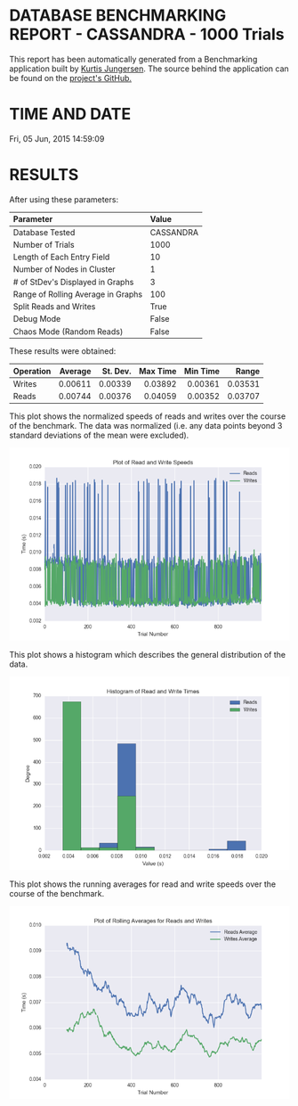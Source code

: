DATABASE BENCHMARKING REPORT - CASSANDRA - 1000 Trials
=========================================

This report has been automatically generated from a Benchmarking application
built by [Kurtis Jungersen](http://kmjungersen.com).  The source behind the application can be found on the [project's GitHub.](https://github.com/kmjungersen/DB-Benchmarking)

TIME AND DATE
=============

Fri, 05 Jun, 2015 14:59:09


RESULTS
=======

After using these parameters:

| Parameter                          | Value     |
|:-----------------------------------|:----------|
| Database Tested                    | CASSANDRA |
| Number of Trials                   | 1000      |
| Length of Each Entry Field         | 10        |
| Number of Nodes in Cluster         | 1         |
| # of StDev's Displayed in Graphs   | 3         |
| Range of Rolling Average in Graphs | 100       |
| Split Reads and Writes             | True      |
| Debug Mode                         | False     |
| Chaos Mode (Random Reads)          | False     |

These results were obtained:

| Operation   |   Average |   St. Dev. |   Max Time |   Min Time |   Range |
|:------------|----------:|-----------:|-----------:|-----------:|--------:|
| Writes      |   0.00611 |    0.00339 |    0.03892 |    0.00361 | 0.03531 |
| Reads       |   0.00744 |    0.00376 |    0.04059 |    0.00352 | 0.03707 |

This plot shows the normalized speeds of reads and writes over the course of the benchmark.  The data was normalized (i.e. any data points beyond 3 standard deviations of the mean were excluded).

![Alt text](images/CASSANDRA-Jun05-2015-14:59:09-rw.png "rw")

This plot shows a histogram which describes the general distribution of the data.

![Alt text](images/CASSANDRA-Jun05-2015-14:59:09-stats.png "stats")

This plot shows the running averages for read and write speeds over the course of the benchmark.

![Alt text](images/CASSANDRA-Jun05-2015-14:59:09-running_averages.png "running_averages")